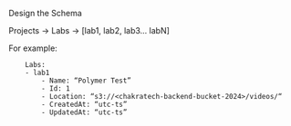 Design the Schema

Projects
-> Labs ->
[lab1, lab2, lab3… labN]

For example:

```
    Labs:
	- lab1
	    - Name: “Polymer Test”
	    - Id: 1
	    - Location: “s3://<chakratech-backend-bucket-2024>/videos/“
 	    - CreatedAt: “utc-ts”
	    - UpdatedAt: “utc-ts”
```
